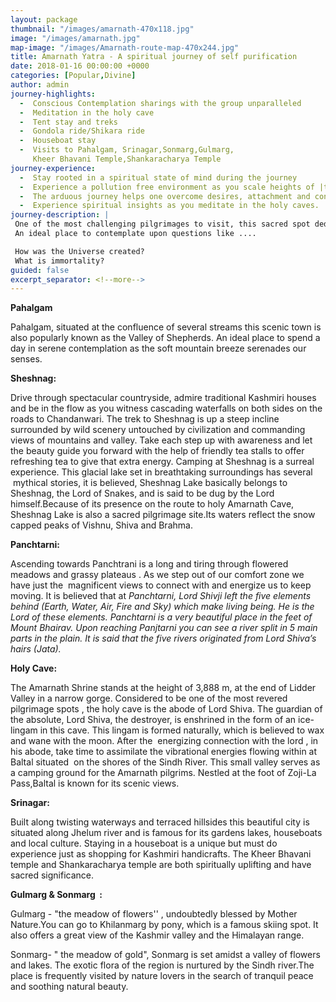 ```yaml
---
layout: package
thumbnail: "/images/amarnath-470x118.jpg"
image: "/images/amarnath.jpg"
map-image: "/images/Amarnath-route-map-470x244.jpg"
title: Amarnath Yatra - A spiritual journey of self purification
date: 2018-01-16 00:00:00 +0000
categories: [Popular,Divine]
author: admin
journey-highlights:
  -  Conscious Contemplation sharings with the group unparalleled 
  -  Meditation in the holy cave  
  -  Tent stay and treks  
  -  Gondola ride/Shikara ride
  -  Houseboat stay
  -  Visits to Pahalgam, Srinagar,Sonmarg,Gulmarg,
     Kheer Bhavani Temple,Shankaracharya Temple
journey-experience: 
  -  Stay rooted in a spiritual state of mind during the journey
  -  Experience a pollution free environment as you scale heights of |the mountains
  -  The arduous journey helps one overcome desires, attachment and control the mind,intellect and ego
  -  Experience spiritual insights as you meditate in the holy caves.
journey-description: |
 One of the most challenging pilgrimages to visit, this sacred spot dedicated to Lord Shiva is the situated in Jammu and Kashmir.  The holy Amarnath Cave attracts spiritual seekers to pay obeisance to Lord Shiva in the form of a ice Shiv lingam that is formed inside the cave. Shiv lingam is formed when the water drips from the roof gets accumulated and starts to freeze on the floor. As per legend, Lord Shiva had chosen this cave to describe the secrets of immortality and the formation of the universe to Maa Parvati.
 An ideal place to contemplate upon questions like ....       

 How was the Universe created?
 What is immortality?
guided: false
excerpt_separator: <!--more-->
---
```

<p><b>Pahalgam</b></p><p>Pahalgam, situated at the confluence of several streams this scenic town is also popularly known as the Valley of Shepherds. <!--more--> An ideal place to spend a day in serene contemplation as the soft mountain breeze serenades our senses.</p><p><b>Sheshnag:</b></p><p>Drive through spectacular countryside, admire traditional Kashmiri houses and be in the flow as you witness cascading waterfalls on both sides on the roads to Chandanwari. The trek to Sheshnag is up a steep incline surrounded by wild scenery untouched by civilization and commanding views of mountains and valley. Take each step up with awareness and let the beauty guide you forward with the help of friendly tea stalls to offer refreshing tea to give that extra energy. Camping at Sheshnag is a surreal experience. This glacial lake set in breathtaking surroundings has several  mythical stories, it is believed, Sheshnag Lake basically belongs to Sheshnag, the Lord of Snakes, and is said to be dug by the Lord himself.Because of its presence on the route to holy Amarnath Cave, Sheshnag Lake is also a sacred pilgrimage site.Its waters reflect the snow capped peaks of Vishnu, Shiva and Brahma.</p><p><b>Panchtarni:</b></p>

<p>Ascending towards Panchtrani is a long and tiring through flowered meadows and grassy plateaus . As we step out of our comfort zone we have just the  magnificent views to connect with and energize us to keep moving. It is believed that at <i> Panchtarni, Lord Shivji left the five elements behind (Earth, Water, Air, Fire and Sky) which make living being. He is the Lord of these elements. Panchtarni is a very beautiful place in the feet of Mount Bhairav. Upon reaching Panjtarni you can see a river split in 5 main parts in the plain. It is said that the five rivers originated from Lord Shiva’s hairs (Jata).</i></p>

<p><b>Holy Cave:</b></p>

<p>The Amarnath Shrine stands at the height of 3,888 m, at the end of Lidder Valley in a narrow gorge. Considered to be one of the most revered pilgrimage spots , the holy cave is the abode of Lord Shiva. The guardian of the absolute, Lord Shiva, the destroyer, is enshrined in the form of an ice-lingam in this cave. This lingam is formed naturally, which is believed to wax and wane with the moon. After the  energizing connection with the lord , in his abode, take time to assimilate the vibrational energies flowing within at Baltal situated  on the shores of the Sindh River. This small valley serves as a camping ground for the Amarnath pilgrims. Nestled at the foot of Zoji-La Pass,Baltal is known for its scenic views.</p>

<p><b>Srinagar:</b></p>

<p>Built along twisting waterways and terraced hillsides this beautiful city is situated along Jhelum river and is famous for its gardens lakes, houseboats and local culture. Staying in a houseboat is a unique but must do experience just as shopping for Kashmiri handicrafts. The Kheer Bhavani temple and Shankaracharya temple are both spiritually uplifting and have sacred significance.</p>

<p><b>Gulmarg & Sonmarg  :</b></p>

<p>Gulmarg - "the meadow of flowers'' , undoubtedly blessed by Mother Nature.You can go to Khilanmarg by pony, which is a famous skiing spot. It also offers a great view of the Kashmir valley and the Himalayan range.</p>

<p>Sonmarg- " the meadow of gold", Sonmarg is set amidst a valley of flowers and lakes. The exotic flora of the region is nurtured by the Sindh river.The place is frequently visited by nature lovers in the search of tranquil peace and soothing natural beauty.</p>